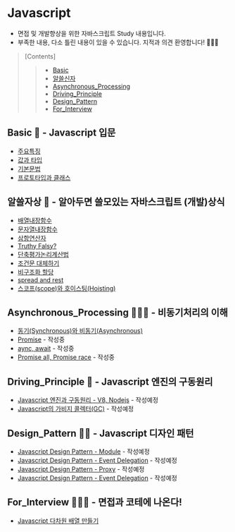 # Javascript
- 면접 및 개발향상을 위한 자바스크립트 Study 내용입니다.
- 부족한 내용, 다소 틀린 내용이 있을 수 있습니다. 지적과 의견 환영합니다! 🙇🏻‍♀️
>   [Contents]
>   > - [Basic](https://github.com/ss-won/Javascript#basic----javascript-%EC%9E%85%EB%AC%B8)
>   > - [알쓸신자](https://github.com/ss-won/Javascript#%EC%95%8C%EC%93%B8%EC%9E%90%EC%83%81----%EC%95%8C%EC%95%84%EB%91%90%EB%A9%B4-%EC%93%B8%EB%AA%A8%EC%9E%88%EB%8A%94-%EC%9E%90%EB%B0%94%EC%8A%A4%ED%81%AC%EB%A6%BD%ED%8A%B8-%EA%B0%9C%EB%B0%9C%EC%83%81%EC%8B%9D)
>   > - [Asynchronous_Processing](https://github.com/ss-won/Javascript#asynchronous_processing-%EF%B8%8F)
>   > - [Driving_Principle](https://github.com/ss-won/Javascript#driving_principle----javascipt%EC%97%94%EC%A7%84%EC%9D%98-%EA%B5%AC%EB%8F%99%EC%9B%90%EB%A6%AC)
>   > - [Design_Pattern](https://github.com/ss-won/Javascript#design_pattern----javascript-%EB%94%94%EC%9E%90%EC%9D%B8-%ED%8C%A8%ED%84%B4)
>   > - [For_Interview](https://github.com/ss-won/Javascript#for_interview----%EB%A9%B4%EC%A0%91%EC%97%90%EC%84%9C-%EA%BC%AD-%EB%AC%BC%EC%96%B4%EB%B3%B4%EB%8A%94-%EC%98%88%EC%83%81%EC%A7%88%EB%AC%B8%EB%A6%AC%EC%8A%A4%ED%8A%B8)

## Basic 🧠 - Javascript 입문
- [주요특징](https://github.com/ss-won/Javascript/blob/master/Basic/basic.md)
- [값과 타입](https://github.com/ss-won/Javascript/blob/master/Basic/basic2.md)
- [기본문법](https://github.com/ss-won/Javascript/blob/master/Basic/basic3.md)
- [프로토타입과 클래스](https://github.com/ss-won/Javascript/blob/master/Basic/basic4.md)

## 알쓸자상 🧐 - 알아두면 쓸모있는 자바스크립트 (개발)상식
- [배열내장함수](https://github.com/ss-won/Javascript/blob/master/ASSJ/assj1.md)
- [문자열내장함수](https://github.com/ss-won/Javascript/blob/master/ASSJ/assj2.md)
- [삼항연산자](https://github.com/ss-won/Javascript/blob/master/ASSJ/assj3.md)
- [Truthy Falsy?](https://github.com/ss-won/Javascript/blob/master/ASSJ/assj4.md)
- [단축평가논리계산법](https://github.com/ss-won/Javascript/blob/master/ASSJ/assj5.md)
- [조건문 대체하기](https://github.com/ss-won/Javascript/blob/master/ASSJ/assj6.md)
- [비구조화 할당](https://github.com/ss-won/Javascript/blob/master/ASSJ/assj7.md)
- [spread and rest](https://github.com/ss-won/Javascript/blob/master/ASSJ/assj8.md)
- [스코프(scope)와 호이스팅(Hoisting)](https://github.com/ss-won/Javascript/blob/master/ASSJ/assj9.md)

## Asynchronous_Processing 🏃🏻‍♀️ - 비동기처리의 이해
- [동기(Synchronous)와 비동기(Asynchronous)](https://github.com/ss-won/Javascript/blob/master/Asynchronous_Processing/ap1.md)
- [Promise](https://github.com/ss-won/Javascript/blob/master/Asynchronous_Processing/ap2.md) - 작성중
- [aync, await](https://github.com/ss-won/Javascript/blob/master/Asynchronous_Processing/ap3.md) - 작성중
- [Promise all, Promise race](https://github.com/ss-won/Javascript/blob/master/Asynchronous_Processing/ap4.md) - 작성중

## Driving_Principle 👣 - Javascript 엔진의 구동원리
- [Javascript 엔진과 구동원리 - V8, Nodejs](https://github.com/ss-won/Javascript/blob/master/Driving_Principle/dp1.md) - 작성예정
- [Javascript의 가비지 콜렉터(GC)](https://github.com/ss-won/Javascript/blob/master/Driving_Principle/dp2.md) - 작성예정

## Design_Pattern ✍🏻 - Javascript 디자인 패턴
- [Javascript Design Pattern - Module](https://github.com/ss-won/Javascript/blob/master/Design_Pattern/dp1.md) - 작성예정
- [Javascript Design Pattern - Event Delegation](https://github.com/ss-won/Javascript/blob/master/Design_Pattern/dp2.md) - 작성예정
- [Javascript Design Pattern - Proxy](https://github.com/ss-won/Javascript/blob/master/Design_Pattern/dp3.md) - 작성예정
- [Javascript Design Pattern - Event Delegation](https://github.com/ss-won/Javascript/blob/master/Design_Pattern/dp4.md) - 작성예정

## For_Interview 👩🏻‍💻 - 면접과 코테에 나온다!
- [Javascript 다차원 배열 만들기](https://github.com/ss-won/Javascript/blob/master/For_Interview/fi1.md)

